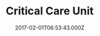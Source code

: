 ---
date: 2017-02-01T06:53:43.000Z
title: Critical Care Unit
latitude: 52.05655169413683
longitude: 1.1999220887528863
category: checkin
---